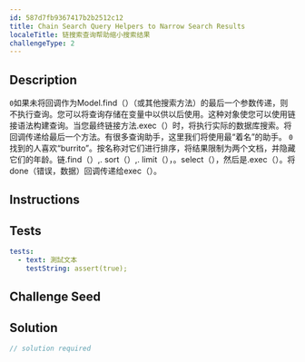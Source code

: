 ```yaml
---
id: 587d7fb9367417b2b2512c12
title: Chain Search Query Helpers to Narrow Search Results
localeTitle: 链搜索查询帮助缩小搜索结果
challengeType: 2
---
```


## Description
<section id='description'> <code>0</code>如果未将回调作为Model.find（）（或其他搜索方法）的最后一个参数传递，则不执行查询。您可以将查询存储在变量中以供以后使用。这种对象使您可以使用链接语法构建查询。当您最终链接方法.exec（）时，将执行实际的数据库搜索。将回调传递给最后一个方法。有很多查询助手，这里我们将使用最“着名”的助手。 <code>0</code>找到的人喜欢“burrito”。按名称对它们进行排序，将结果限制为两个文档，并隐藏它们的年龄。链.find（）,. sort（）,. limit（），。select（），然后是.exec（）。将done（错误，数据）回调传递给exec（）。 
</section>

## Instructions
<section id='instructions'> 

</section>

## Tests
<section id='tests'>

```yml
tests:
  - text: 測試文本
    testString: assert(true);

```

</section>

## Challenge Seed
<section id='challengeSeed'>

</section>

## Solution
<section id='solution'>

```js
// solution required
```
</section>
